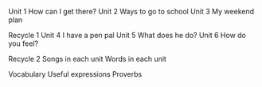 Unit 1 How can I get there?
Unit 2 Ways to go to school
Unit 3 My weekend plan

Recycle 1
Unit 4 I have a pen pal
Unit 5 What does he do?
Unit 6 How do you feel?

Recycle 2
Songs in each unit
Words in each unit

Vocabulary
Useful expressions
Proverbs